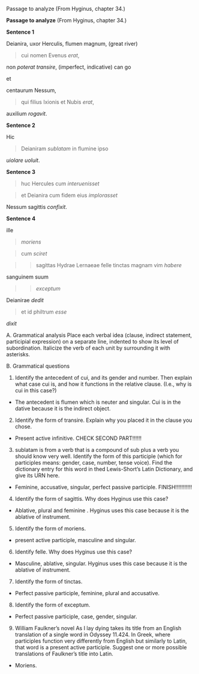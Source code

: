 Passage to analyze
(From Hyginus, chapter 34.)

**Passage to analyze**
(From Hyginus, chapter 34.)

**Sentence 1**

Deianira, uxor Herculis, flumen magnum, (great river)

>cui nomen Evenus *erat*, 

non *poterat transire*, (imperfect, indicative) can go

et

centaurum Nessum, 

>qui filius Ixionis et Nubis *erat*, 

auxilium *rogavit*. 



**Sentence 2**

Hic

>Deianiram *sublatam* in flumine ipso

*uiolare uoluit*. 






**Sentence 3**

>huc Hercules cum *interuenisset*

>et Deianira cum fidem eius *implorasset*

Nessum sagittis *confixit*.




**Sentence 4**

ille 

> *moriens*

> cum *sciret*

>> sagittas Hydrae Lernaeae felle tinctas magnam vim *habere*

sanguinem suum 

>> *exceptum* 

Deianirae *dedit*

> et id philtrum *esse*

*dixit*


A. Grammatical analysis
Place each verbal idea (clause, indirect statement, participial expression) on a separate line, indented to show its level of subordination. 
Italicize the verb of each unit by surrounding it with asterisks.

B. Grammatical questions
1. Identify the antecedent of cui, and its gender and number. Then explain what case cui is, and how it functions in the relative clause. (I.e., why is cui in this case?)
  - The antecedent is flumen which is neuter and singular. Cui is in the dative because it is the indirect object.

2. Identify the form of transire. Explain why you placed it in the clause you chose.
- Present active infinitive. CHECK SECOND PART!!!!!!

3. sublatam is from a verb that is a compound of sub plus a verb you should know very well. Identify the form of this participle (which for participles means: gender, case, number, tense voice). Find the dictionary entry for this word in thed Lewis-Short’s Latin Dictionary, and give its URN here.
- Feminine, accusative, singular, perfect passive participle. FINISH!!!!!!!!!!!

4. Identify the form of sagittis. Why does Hyginus use this case?
- Ablative, plural and feminine . Hyginus uses this case because it is the ablative of instrument.

5. Identify the form of moriens.
- present active participle, masculine and singular.

6. Identify felle. Why does Hyginus use this case?
- Masculine, ablative, singular. Hyginus uses this case because it is the ablative of instrument.

7. Identify the form of tinctas.
- Perfect passive participle, feminine, plural and accusative.

8. Identify the form of exceptum.
- Perfect passive participle, case, gender, singular.

9. William Faulkner’s novel As I lay dying takes its title from an English translation of a single word in Odyssey 11.424. 
In Greek, where participles function very differently from English but similarly to Latin, that word is a present active participle. 
Suggest one or more possible translations of Faulkner’s title into Latin.
- Moriens.



